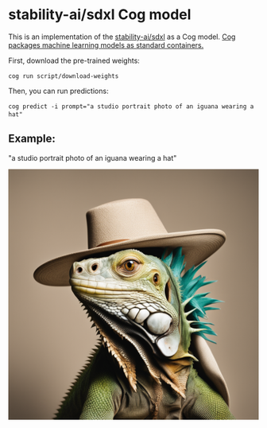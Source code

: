 # stability-ai/sdxl Cog model

This is an implementation of the [stability-ai/sdxl](https://huggingface.co/stabilityai/stable-diffusion-xl-base-1.0) as a Cog model. [Cog packages machine learning models as standard containers.](https://github.com/replicate/cog)

First, download the pre-trained weights:

    cog run script/download-weights

Then, you can run predictions:

    cog predict -i prompt="a studio portrait photo of an iguana wearing a hat"

## Example:

"a studio portrait photo of an iguana wearing a hat"

![alt text](output.png)
